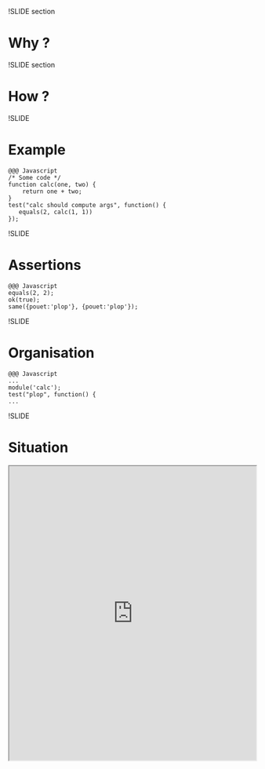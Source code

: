 !SLIDE section
# Why ? #

!SLIDE section
# How ? #

!SLIDE

# Example #

    @@@ Javascript
    /* Some code */
    function calc(one, two) {
        return one + two;
    }
    test("calc should compute args", function() {
       equals(2, calc(1, 1))
    });

!SLIDE
# Assertions #

    @@@ Javascript
    equals(2, 2);
    ok(true);
    same({pouet:'plop'}, {pouet:'plop'});

!SLIDE
# Organisation #

    @@@ Javascript
    ...
    module('calc');
    test("plop", function() {
    ...

!SLIDE
# Situation #

<iframe src="http://localhost:5280/af83/tests.html" width="100%" height="600px" />

!SLIDE
# Setup / TearDown #

    @@@ Javascript
    ...
    module('calc', {'setup' : function() {
                     // called before each test
                   },
                   teardown: function() {
                     // called after each test
                   }});
    test("...

!SLIDE
# Async : Theory #

    @@@ Javascript
    ...
    asyncTest('my asynchronous test', function() {
       function myAsyncCall() {
          start();
          ok(true);
       }
       setTimeout(myAsyncCall, 10);
   });

!SLIDE
# Async : Practice #

    @@@ Javascript
    ...
    asyncTest('ajax call on server', function() {
       $('body').bind('ajaxComplete', function(e, xhr, settings) {
           start();
           equal(settings.type, 'post');
       });
       $.post('/pouet');
    });
